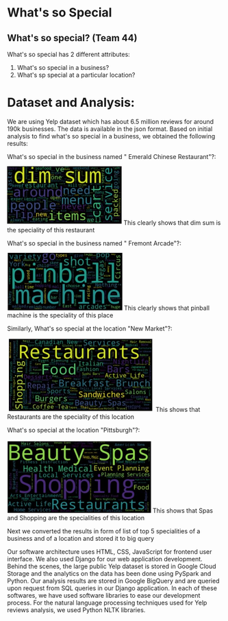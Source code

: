 # What's so Special

## What's so special? (Team 44)

What's so special has 2 different attributes:
  1. What's so special in a business?
  2. What's sp special at a particular location?
  
# Dataset and Analysis:
We are using Yelp dataset which has about 6.5 million reviews for around 190k businesses. The data is available in the json format.
Based on initial analysis to find what's so special in a business, we obtained the following results:

What's so special in the business named " Emerald Chinese Restaurant"?:

![Emerald Chinese](dimsum.jpg)
This clearly shows that dim sum is the speciality of this restaurant

What's so special in the business named " Fremont Arcade"?:

![Fremont arcade](pinball.jpg)
This clearly shows that pinball machine is the speciality of this place

Similarly, What's so special at the location "New Market"?:

![NewMarket](newmarket.jpg)
This shows that Restaurants are the speciality of this location

What's so special at the location "Pittsburgh"?:

![Pittsburgh](pittsburgh.jpg)
This shows that Spas and Shopping are the specialities of this location

Next we converted the results in form of list of top 5 specialities of a business and of a location and stored it to big query

Our software architecture uses HTML, CSS, JavaScript for frontend user interface. We also used Django for our web application development. Behind the scenes, the large public Yelp dataset is stored in Google Cloud Storage and the analytics on the data has been done using PySpark and Python. Our analysis results are stored in Google BigQuery and are queried upon request from SQL queries in our Django application. In each of these softwares, we have used software libraries to ease our development process. For the natural language processing techniques used for Yelp reviews analysis, we used Python NLTK libraries.
  

